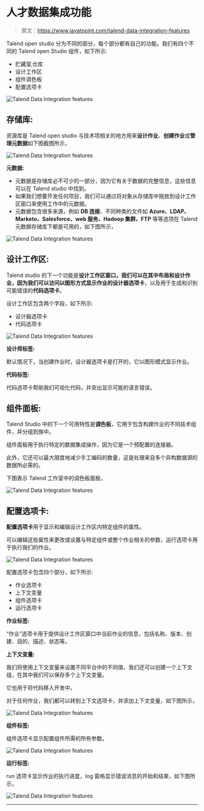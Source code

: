# 人才数据集成功能

> 原文：<https://www.javatpoint.com/talend-data-integration-features>

Talend open studio 分为不同的部分，每个部分都有自己的功能。我们有四个不同的 Talend open Studio 组件，如下所示:

*   贮藏室ˌ仓库
*   设计工作区
*   组件调色板
*   配置选项卡

![Talend Data Integration features](img/482fb81d389133c0aada78a910ac6b2a.png)

## 存储库:

资源库是 Talend open studio 与技术项相关的地方用来**设计作业**、**创建作业**或**管理元数据**如下图截图所示，

![Talend Data Integration features](img/7263d09cf85353869b8ddcb0ff3279e7.png)

**元数据:**

*   元数据是存储库必不可少的一部分，因为它有关于数据的完整信息，这些信息可以在 Talend studio 中找到。
*   如果我们想要开发任何项目，我们可以通过将对象从存储库中拖放到设计工作区窗口来使用工作中的元数据。
*   元数据包含很多来源，例如 **DB 连接**、不同种类的文件如 **Azure、LDAP、Marketo、Salesforce、web 服务、Hadoop 集群、FTP** 等等选项在 Talend 元数据存储库下都是可用的，如下图所示，

![Talend Data Integration features](img/2333b8b3f0fcfd197ade37478133ba0b.png)

## 设计工作区:

Talend studio 的下一个功能是**设计工作区窗口，**我们可以在其中布局和设计作业，因为我们可以访问以图形方式显示作业的**设计器选项卡**，以及用于生成和识别可能错误的**代码选项卡**。

设计工作区包含两个字段，如下所示:

*   设计器选项卡
*   代码选项卡

![Talend Data Integration features](img/d9a58f2e8de8f25670bc4c9fa61b2e07.png)

**设计师标签:**

默认情况下，当创建作业时，设计器选项卡是打开的，它以图形模式显示作业。

**代码标签:**

代码选项卡帮助我们可视化代码，并突出显示可能的语言错误。

## 组件面板:

Talend Studio 中的下一个可用特性是**调色板**，它用于包含构建作业的不同技术组件，并分组到族中。

组件面板用于执行特定的数据集成操作，因为它是一个预配置的连接器。

此外，它还可以最大限度地减少手工编码的数量，这是处理来自多个异构数据源的数据所必需的。

下图表示 Talend 工作室中的调色板面板，

![Talend Data Integration features](img/1e2e742a843348d63475d62847939aff.png)

## 配置选项卡:

**配置选项卡**用于显示和编辑设计工作区内特定组件的属性。

可以编辑这些属性来更改或设置与特定组件或整个作业相关的参数，运行选项卡用于执行我们的作业。

![Talend Data Integration features](img/277f657804bf4779500ffcce9eea5009.png)

配置选项卡包含四个部分，如下所示:

*   作业选项卡
*   上下文变量
*   组件选项卡
*   运行选项卡

**作业标签:**

“作业”选项卡用于提供设计工作区窗口中当前作业的信息，包括名称、版本、创建、目的、描述、状态等。

**上下文变量:**

我们将使用上下文变量来设置不同平台中的不同值，我们还可以创建一个上下文组，在其中我们可以保存多个上下文变量。

它也用于将代码移入开发中。

对于任何作业，我们都可以转到上下文选项卡，并添加上下文变量，如下图所示，

![Talend Data Integration features](img/d5f41513e906b86aaf11abc4b598c73a.png)

**组件标签:**

组件选项卡显示配置组件所需的所有参数。

![Talend Data Integration features](img/4979c8ee330dc386f10ae6deb6f92e53.png)

**运行标签:**

run 选项卡显示作业的执行进度，log 窗格显示错误消息的开始和结束，如下图所示，

![Talend Data Integration features](img/1dd1440f2709022f5e248e41ec2ce7bc.png)

* * *